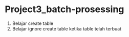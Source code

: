 # Project3_batch-prosessing
1. Belajar create table
2. Belajar ignore create table ketika table telah terbuat

